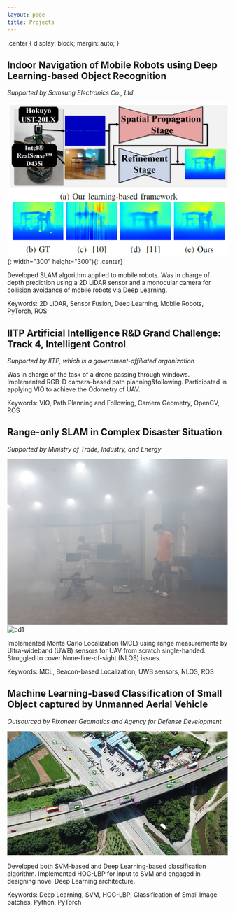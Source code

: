 ```yaml
---
layout: page
title: Projects
---
```


.center {
  display: block;
  margin: auto;
}

## Indoor Navigation of Mobile Robots using Deep Learning-based Object Recognition

*Supported by Samsung Electronics Co., Ltd.*

![title](./_materials/for_projects/19_icra20_overview.PNG){: width="300" height="300"){: .center}

Developed SLAM algorithm applied to mobile robots. Was in charge of depth prediction using a 2D LiDAR sensor and a monocular camera for collision avoidance of mobile robots via Deep Learning.

Keywords: 2D LiDAR, Sensor Fusion, Deep Learning, Mobile Robots, PyTorch, ROS

## IITP Artificial Intelligence R&D Grand Challenge: Track 4, Intelligent Control

*Supported by IITP, which is a government-affiliated organization*


Was in charge of the task of a drone passing through windows. Implemented RGB-D camera-based path planning&following. Participated in applying VIO to achieve the Odometry of UAV.

Keywords: VIO, Path Planning and Following, Camera Geometry, OpenCV, ROS

## Range-only SLAM in Complex Disaster Situation

*Supported by Ministry of Trade, Industry, and Energy*

![cd9](./_materials/for_projects/18_complex_disaster_drone.png)
![cd1](./_materials/for_projects/18_complex_disaster.gif)


Implemented Monte Carlo Localization (MCL) using range measurements by Ultra-wideband (UWB) sensors for UAV from scratch single-handed. Struggled to cover None-line-of-sight (NLOS) issues.

Keywords: MCL, Beacon-based Localization, UWB sensors, NLOS, ROS

## Machine Learning-based Classification of Small Object captured by Unmanned Aerial Vehicle

*Outsourced by Pixoneer Geomatics and Agency for Defense Development*

![svm](./_materials/for_projects/18_svm_classification.png)

Developed both SVM-based and Deep Learning-based classification algorithm. Implemented HOG-LBP for input to SVM and engaged in designing novel Deep Learning architecture.

Keywords: Deep Learning, SVM, HOG-LBP, Classification of Small Image patches, Python, PyTorch
